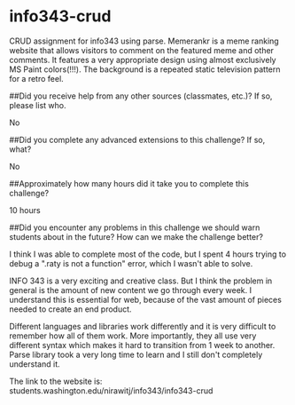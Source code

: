 # info343-crud

CRUD assignment for info343 using parse. Memerankr is a meme ranking website that allows visitors to comment on the featured meme and other comments. It features a very appropriate design using almost exclusively MS Paint colors(!!!). The background is a repeated static television pattern for a retro feel.

##Did you receive help from any other sources (classmates, etc.)? If so, please list who.

No

##Did you complete any advanced extensions to this challenge? If so, what?

No

##Approximately how many hours did it take you to complete this challenge?

10 hours

##Did you encounter any problems in this challenge we should warn students about in the future? How can we make the challenge better?

I think I was able to complete most of the code, but I spent 4 hours trying to debug a ".raty is not a function" error, which I wasn't able to solve.

INFO 343 is a very exciting and creative class. But I think the problem in general is the amount of new content we go through every week. I understand this is essential for web, because of the vast amount of pieces needed to create an end product.

Different languages and libraries work differently and it is very difficult to remember how all of them work. More importantly, they all use very different syntax which makes it hard to transition from 1 week to another. Parse library took a very long time to learn and I still don't completely understand it.

The link to the website is:
		students.washington.edu/nirawitj/info343/info343-crud
